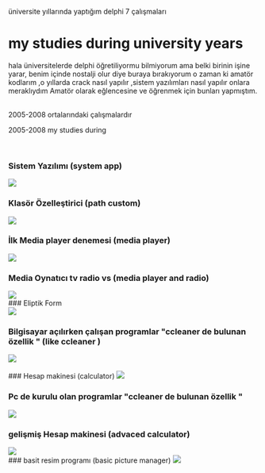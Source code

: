 üniversite yıllarında yaptığım delphi 7 çalışmaları

# my studies during university years

hala üniversitelerde delphi öğretiliyormu bilmiyorum ama belki birinin işine yarar, benim içinde nostalji olur diye buraya bırakıyorum 
o zaman ki amatör kodlarım ,o yıllarda crack nasıl yapılır ,sistem yazılımları nasıl yapılır onlara meraklıydım 
Amatör olarak eğlencesine ve öğrenmek için bunları yapmıştım.

<br>
2005-2008 ortalarındaki çalışmalardır

2005-2008 my studies during

<br>

### Sistem Yazılımı (system app)

<img src="https://github.com/stnc/delphi7/blob/master/screenshots/sistem_organiztor.png?raw=true">




### Klasör Özelleştirici (path custom)
 
<img src="https://github.com/stnc/delphi7/blob/master/screenshots/klasor_ozellstirici.png?raw=true">

<br>


### İlk Media player denemesi (media player)

<img src="https://github.com/stnc/delphi7/blob/master/screenshots/ilk_media_player.png?raw=true">



### Media Oynatıcı tv radio vs (media player and radio)

<img src="https://github.com/stnc/delphi7/blob/master/screenshots/medya_tv.png?raw=true">


<br>
### Eliptik Form 
<br>
<img src="https://github.com/stnc/delphi7/blob/master/screenshots/eliptik_form_crack.png?raw=true">


<br>

### Bilgisayar açılırken çalışan programlar "ccleaner de bulunan özellik " (like ccleaner )

<img src="https://github.com/stnc/delphi7/blob/master/screenshots/acilis_screenshot.png?raw=true">

<br>


<br>
### Hesap makinesi (calculator)

<img src="https://github.com/stnc/delphi7/blob/master/screenshots/bast_screenshot.png?raw=true">

<br>

### Pc de kurulu olan programlar "ccleaner de bulunan özellik "

<img src="https://github.com/stnc/delphi7/blob/master/screenshots/pc_de_kurulu_olan_programlar.png?raw=true">

<br>

### gelişmiş Hesap makinesi  (advaced calculator)

<img src="https://github.com/stnc/delphi7/blob/master/screenshots/gelismis_screenshot.png?raw=true">


<br>
### basit resim programı (basic picture manager)

<img src="https://github.com/stnc/delphi7/blob/master/screenshots/picture_manager.png?raw=true">


<br>
